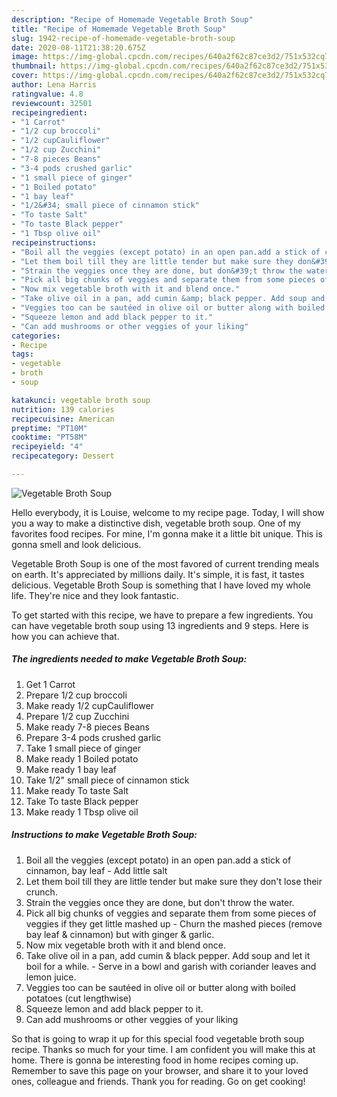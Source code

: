 ```yaml
---
description: "Recipe of Homemade Vegetable Broth Soup"
title: "Recipe of Homemade Vegetable Broth Soup"
slug: 1942-recipe-of-homemade-vegetable-broth-soup
date: 2020-08-11T21:38:20.675Z
image: https://img-global.cpcdn.com/recipes/640a2f62c87ce3d2/751x532cq70/vegetable-broth-soup-recipe-main-photo.jpg
thumbnail: https://img-global.cpcdn.com/recipes/640a2f62c87ce3d2/751x532cq70/vegetable-broth-soup-recipe-main-photo.jpg
cover: https://img-global.cpcdn.com/recipes/640a2f62c87ce3d2/751x532cq70/vegetable-broth-soup-recipe-main-photo.jpg
author: Lena Harris
ratingvalue: 4.8
reviewcount: 32501
recipeingredient:
- "1 Carrot"
- "1/2 cup broccoli"
- "1/2 cupCauliflower"
- "1/2 cup Zucchini"
- "7-8 pieces Beans"
- "3-4 pods crushed garlic"
- "1 small piece of ginger"
- "1 Boiled potato"
- "1 bay leaf"
- "1/2&#34; small piece of cinnamon stick"
- "To taste Salt"
- "To taste Black pepper"
- "1 Tbsp olive oil"
recipeinstructions:
- "Boil all the veggies (except potato) in an open pan.add a stick of cinnamon, bay leaf Add little salt"
- "Let them boil till they are little tender but make sure they don&#39;t lose their crunch."
- "Strain the veggies once they are done, but don&#39;t throw the water."
- "Pick all big chunks of veggies and separate them from some pieces of veggies if they get little mashed up Churn the mashed pieces (remove bay leaf &amp; cinnamon) but with ginger &amp; garlic."
- "Now mix vegetable broth with it and blend once."
- "Take olive oil in a pan, add cumin &amp; black pepper. Add soup and let it boil for a while. Serve in a bowl and garish with coriander leaves and lemon juice."
- "Veggies too can be sautéed in olive oil or butter along with boiled potatoes (cut lengthwise)"
- "Squeeze lemon and add black pepper to it."
- "Can add mushrooms or other veggies of your liking"
categories:
- Recipe
tags:
- vegetable
- broth
- soup

katakunci: vegetable broth soup 
nutrition: 139 calories
recipecuisine: American
preptime: "PT10M"
cooktime: "PT58M"
recipeyield: "4"
recipecategory: Dessert

---
```



![Vegetable Broth Soup](https://img-global.cpcdn.com/recipes/640a2f62c87ce3d2/751x532cq70/vegetable-broth-soup-recipe-main-photo.jpg)

Hello everybody, it is Louise, welcome to my recipe page. Today, I will show you a way to make a distinctive dish, vegetable broth soup. One of my favorites food recipes. For mine, I'm gonna make it a little bit unique. This is gonna smell and look delicious.



Vegetable Broth Soup is one of the most favored of current trending meals on earth. It's appreciated by millions daily. It's simple, it is fast, it tastes delicious. Vegetable Broth Soup is something that I have loved my whole life. They're nice and they look fantastic.


To get started with this recipe, we have to prepare a few ingredients. You can have vegetable broth soup using 13 ingredients and 9 steps. Here is how you can achieve that.

<!--inarticleads1-->

##### The ingredients needed to make Vegetable Broth Soup:

1. Get 1 Carrot
1. Prepare 1/2 cup broccoli
1. Make ready 1/2 cupCauliflower
1. Prepare 1/2 cup Zucchini
1. Make ready 7-8 pieces Beans
1. Prepare 3-4 pods crushed garlic
1. Take 1 small piece of ginger
1. Make ready 1 Boiled potato
1. Make ready 1 bay leaf
1. Take 1/2&#34; small piece of cinnamon stick
1. Make ready To taste Salt
1. Take To taste Black pepper
1. Make ready 1 Tbsp olive oil




<!--inarticleads2-->

##### Instructions to make Vegetable Broth Soup:

1. Boil all the veggies (except potato) in an open pan.add a stick of cinnamon, bay leaf - Add little salt
1. Let them boil till they are little tender but make sure they don&#39;t lose their crunch.
1. Strain the veggies once they are done, but don&#39;t throw the water.
1. Pick all big chunks of veggies and separate them from some pieces of veggies if they get little mashed up - Churn the mashed pieces (remove bay leaf &amp; cinnamon) but with ginger &amp; garlic.
1. Now mix vegetable broth with it and blend once.
1. Take olive oil in a pan, add cumin &amp; black pepper. Add soup and let it boil for a while. - Serve in a bowl and garish with coriander leaves and lemon juice.
1. Veggies too can be sautéed in olive oil or butter along with boiled potatoes (cut lengthwise)
1. Squeeze lemon and add black pepper to it.
1. Can add mushrooms or other veggies of your liking




So that is going to wrap it up for this special food vegetable broth soup recipe. Thanks so much for your time. I am confident you will make this at home. There is gonna be interesting food in home recipes coming up. Remember to save this page on your browser, and share it to your loved ones, colleague and friends. Thank you for reading. Go on get cooking!
